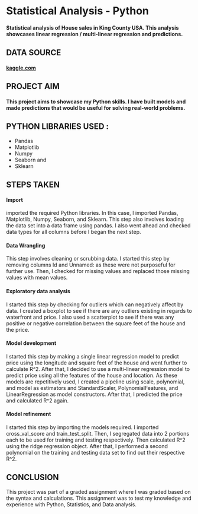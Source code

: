 # Statistical Analysis - Python
#### Statistical analysis of House sales in King County USA. This analysis showcases linear regression / multi-linear regression and predictions. 

## DATA SOURCE
#### [kaggle.com](www.kaggle.com)

## PROJECT AIM
#### This project aims to showcase my Python skills. I have built models and made predictions that would be useful for solving real-world problems. 

## PYTHON LIBRARIES USED : 
- Pandas
- Matplotlib
- Numpy
- Seaborn and
- Sklearn

## STEPS TAKEN 
#### Import
imported the required Python libraries. In this case, I imported Pandas, Matplotlib, Numpy, Seaborn, and Sklearn. This step also involves loading the data set into a data frame using pandas. I also went ahead and checked data types for all columns before I began the next step. 
#### Data Wrangling
This step involves cleaning or scrubbing data. I started this step by removing columns Id and Unnamed: as these were not purposeful for further use. Then, I checked for missing values and replaced those missing values with mean values. 
#### Exploratory data analysis
I started this step by checking for outliers which can negatively affect by data. I created a boxplot to see if there are any outliers existing in regards to waterfront and price. I also used a scatterplot to see if there was any positive or negative correlation between the square feet of the house and the price. 
#### Model development
I started this step by making a single linear regression model to predict price using the longitude and square feet of the house and went further to calculate R^2. After that, I decided to use a multi-linear regression model to predict price using all the features of the house and location. As  these models are repetitively used, I created a pipeline using scale, polynomial, and model as estimators and StandardScaler, PolynomialFeatures, and LinearRegression as model constructors. After that, I predicted the price and calculated R^2 again.  
#### Model refinement
I started this step by importing the models required. I imported cross_val_score and train_test_split. Then, I segregated data into 2 portions each to be used for training and testing respectively. Then calculated R^2 using the ridge regression object. After that, I performed a second polynomial on the training and testing data set to find out their respective R^2. 

## CONCLUSION
This project was part of a graded assignment where I was graded based on the syntax and calculations. This assignment was to test my knowledge and experience with Python, Statistics, and Data analysis. 

